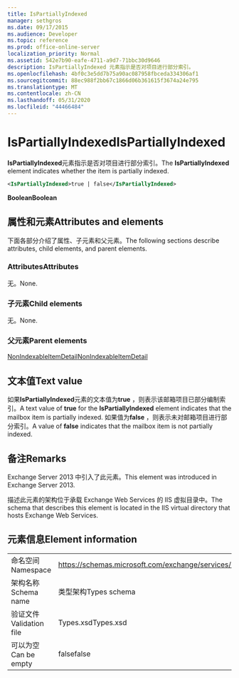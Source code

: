 ```yaml
---
title: IsPartiallyIndexed
manager: sethgros
ms.date: 09/17/2015
ms.audience: Developer
ms.topic: reference
ms.prod: office-online-server
localization_priority: Normal
ms.assetid: 542e7b90-eafe-4711-a9d7-71bbc30d9646
description: IsPartiallyIndexed 元素指示是否对项目进行部分索引。
ms.openlocfilehash: 4bf0c3e5dd7b75a90ac087958fbceda334306af1
ms.sourcegitcommit: 88ec988f2bb67c1866d06b361615f3674a24e795
ms.translationtype: MT
ms.contentlocale: zh-CN
ms.lasthandoff: 05/31/2020
ms.locfileid: "44466484"
---
```

# <a name="ispartiallyindexed"></a><span data-ttu-id="9c621-103">IsPartiallyIndexed</span><span class="sxs-lookup"><span data-stu-id="9c621-103">IsPartiallyIndexed</span></span>

<span data-ttu-id="9c621-104">**IsPartiallyIndexed**元素指示是否对项目进行部分索引。</span><span class="sxs-lookup"><span data-stu-id="9c621-104">The **IsPartiallyIndexed** element indicates whether the item is partially indexed.</span></span> 
  
```XML
<IsPartiallyIndexed>true | false</IsPartiallyIndexed>
```

 <span data-ttu-id="9c621-105">**Boolean**</span><span class="sxs-lookup"><span data-stu-id="9c621-105">**Boolean**</span></span>
## <a name="attributes-and-elements"></a><span data-ttu-id="9c621-106">属性和元素</span><span class="sxs-lookup"><span data-stu-id="9c621-106">Attributes and elements</span></span>

<span data-ttu-id="9c621-107">下面各部分介绍了属性、子元素和父元素。</span><span class="sxs-lookup"><span data-stu-id="9c621-107">The following sections describe attributes, child elements, and parent elements.</span></span>
  
### <a name="attributes"></a><span data-ttu-id="9c621-108">Attributes</span><span class="sxs-lookup"><span data-stu-id="9c621-108">Attributes</span></span>

<span data-ttu-id="9c621-109">无。</span><span class="sxs-lookup"><span data-stu-id="9c621-109">None.</span></span>
  
### <a name="child-elements"></a><span data-ttu-id="9c621-110">子元素</span><span class="sxs-lookup"><span data-stu-id="9c621-110">Child elements</span></span>

<span data-ttu-id="9c621-111">无。</span><span class="sxs-lookup"><span data-stu-id="9c621-111">None.</span></span>
  
### <a name="parent-elements"></a><span data-ttu-id="9c621-112">父元素</span><span class="sxs-lookup"><span data-stu-id="9c621-112">Parent elements</span></span>

[<span data-ttu-id="9c621-113">NonIndexableItemDetail</span><span class="sxs-lookup"><span data-stu-id="9c621-113">NonIndexableItemDetail</span></span>](nonindexableitemdetail.md)
  
## <a name="text-value"></a><span data-ttu-id="9c621-114">文本值</span><span class="sxs-lookup"><span data-stu-id="9c621-114">Text value</span></span>

<span data-ttu-id="9c621-115">如果**IsPartiallyIndexed**元素的文本值为**true** ，则表示该邮箱项目已部分编制索引。</span><span class="sxs-lookup"><span data-stu-id="9c621-115">A text value of **true** for the **IsPartiallyIndexed** element indicates that the mailbox item is partially indexed.</span></span> <span data-ttu-id="9c621-116">如果值为**false** ，则表示未对邮箱项目进行部分索引。</span><span class="sxs-lookup"><span data-stu-id="9c621-116">A value of **false** indicates that the mailbox item is not partially indexed.</span></span> 
  
## <a name="remarks"></a><span data-ttu-id="9c621-117">备注</span><span class="sxs-lookup"><span data-stu-id="9c621-117">Remarks</span></span>

<span data-ttu-id="9c621-118">Exchange Server 2013 中引入了此元素。</span><span class="sxs-lookup"><span data-stu-id="9c621-118">This element was introduced in Exchange Server 2013.</span></span>
  
<span data-ttu-id="9c621-119">描述此元素的架构位于承载 Exchange Web Services 的 IIS 虚拟目录中。</span><span class="sxs-lookup"><span data-stu-id="9c621-119">The schema that describes this element is located in the IIS virtual directory that hosts Exchange Web Services.</span></span>
  
## <a name="element-information"></a><span data-ttu-id="9c621-120">元素信息</span><span class="sxs-lookup"><span data-stu-id="9c621-120">Element information</span></span>

|||
|:-----|:-----|
|<span data-ttu-id="9c621-121">命名空间</span><span class="sxs-lookup"><span data-stu-id="9c621-121">Namespace</span></span>  <br/> |https://schemas.microsoft.com/exchange/services/2006/types  <br/> |
|<span data-ttu-id="9c621-122">架构名称</span><span class="sxs-lookup"><span data-stu-id="9c621-122">Schema name</span></span>  <br/> |<span data-ttu-id="9c621-123">类型架构</span><span class="sxs-lookup"><span data-stu-id="9c621-123">Types schema</span></span>  <br/> |
|<span data-ttu-id="9c621-124">验证文件</span><span class="sxs-lookup"><span data-stu-id="9c621-124">Validation file</span></span>  <br/> |<span data-ttu-id="9c621-125">Types.xsd</span><span class="sxs-lookup"><span data-stu-id="9c621-125">Types.xsd</span></span>  <br/> |
|<span data-ttu-id="9c621-126">可以为空</span><span class="sxs-lookup"><span data-stu-id="9c621-126">Can be empty</span></span>  <br/> |<span data-ttu-id="9c621-127">false</span><span class="sxs-lookup"><span data-stu-id="9c621-127">false</span></span>  <br/> |
   

